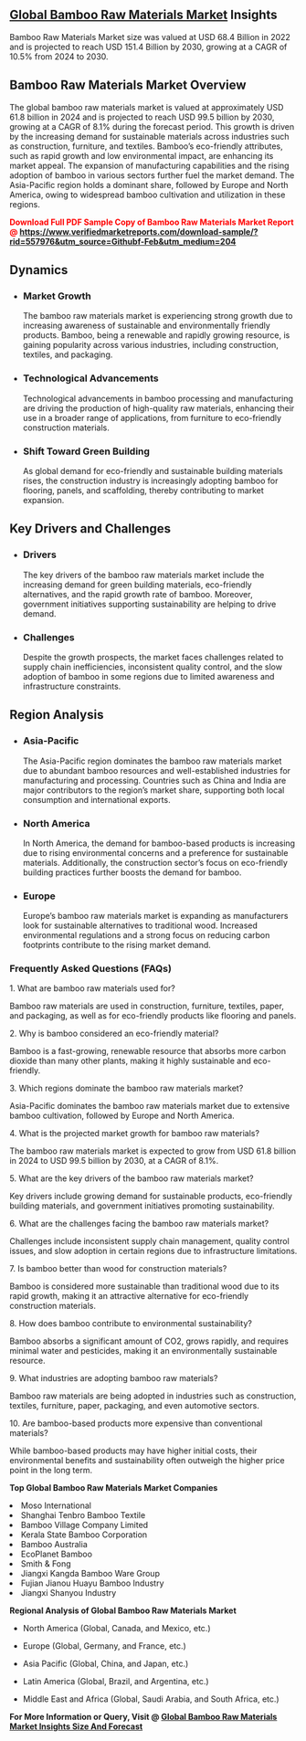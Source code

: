<h2><a href="https://www.verifiedmarketreports.com/download-sample/?rid=557976&amp;utm_source=Githubf&amp;utm_medium=204" target="_blank">Global Bamboo Raw Materials Market</a> Insights</h2><p>Bamboo Raw Materials Market size was valued at USD 68.4 Billion in 2022 and is projected to reach USD 151.4 Billion by 2030, growing at a CAGR of 10.5% from 2024 to 2030.</p><p><h2>Bamboo Raw Materials Market Overview</h2> <p>The global bamboo raw materials market is valued at approximately USD 61.8 billion in 2024 and is projected to reach USD 99.5 billion by 2030, growing at a CAGR of 8.1% during the forecast period. This growth is driven by the increasing demand for sustainable materials across industries such as construction, furniture, and textiles. Bamboo’s eco-friendly attributes, such as rapid growth and low environmental impact, are enhancing its market appeal. The expansion of manufacturing capabilities and the rising adoption of bamboo in various sectors further fuel the market demand. The Asia-Pacific region holds a dominant share, followed by Europe and North America, owing to widespread bamboo cultivation and utilization in these regions.</p> <p><strong><p><span class=""><span style="color: #ff0000;"><strong>Download Full PDF Sample Copy of Bamboo Raw Materials Market Report</strong> @ </span><a href="https://www.verifiedmarketreports.com/download-sample/?rid=557976&amp;utm_source=Githubf-Feb&amp;utm_medium=204" target="_blank">https://www.verifiedmarketreports.com/download-sample/?rid=557976&amp;utm_source=Githubf-Feb&amp;utm_medium=204</a></span></p></strong></p> <h2>Dynamics</h2> <ul> <li><h3>Market Growth</h3> The bamboo raw materials market is experiencing strong growth due to increasing awareness of sustainable and environmentally friendly products. Bamboo, being a renewable and rapidly growing resource, is gaining popularity across various industries, including construction, textiles, and packaging.</li> <li><h3>Technological Advancements</h3> Technological advancements in bamboo processing and manufacturing are driving the production of high-quality raw materials, enhancing their use in a broader range of applications, from furniture to eco-friendly construction materials.</li> <li><h3>Shift Toward Green Building</h3> As global demand for eco-friendly and sustainable building materials rises, the construction industry is increasingly adopting bamboo for flooring, panels, and scaffolding, thereby contributing to market expansion.</li> </ul> <h2>Key Drivers and Challenges</h2> <ul> <li><h3>Drivers</h3> The key drivers of the bamboo raw materials market include the increasing demand for green building materials, eco-friendly alternatives, and the rapid growth rate of bamboo. Moreover, government initiatives supporting sustainability are helping to drive demand.</li> <li><h3>Challenges</h3> Despite the growth prospects, the market faces challenges related to supply chain inefficiencies, inconsistent quality control, and the slow adoption of bamboo in some regions due to limited awareness and infrastructure constraints.</li> </ul> <h2>Region Analysis</h2> <ul> <li><h3>Asia-Pacific</h3> The Asia-Pacific region dominates the bamboo raw materials market due to abundant bamboo resources and well-established industries for manufacturing and processing. Countries such as China and India are major contributors to the region’s market share, supporting both local consumption and international exports.</li> <li><h3>North America</h3> In North America, the demand for bamboo-based products is increasing due to rising environmental concerns and a preference for sustainable materials. Additionally, the construction sector’s focus on eco-friendly building practices further boosts the demand for bamboo.</li> <li><h3>Europe</h3> Europe’s bamboo raw materials market is expanding as manufacturers look for sustainable alternatives to traditional wood. Increased environmental regulations and a strong focus on reducing carbon footprints contribute to the rising market demand.</li> </ul> <h3>Frequently Asked Questions (FAQs)</h3> <p>1. What are bamboo raw materials used for?</p> <p>Bamboo raw materials are used in construction, furniture, textiles, paper, and packaging, as well as for eco-friendly products like flooring and panels.</p> <p>2. Why is bamboo considered an eco-friendly material?</p> <p>Bamboo is a fast-growing, renewable resource that absorbs more carbon dioxide than many other plants, making it highly sustainable and eco-friendly.</p> <p>3. Which regions dominate the bamboo raw materials market?</p> <p>Asia-Pacific dominates the bamboo raw materials market due to extensive bamboo cultivation, followed by Europe and North America.</p> <p>4. What is the projected market growth for bamboo raw materials?</p> <p>The bamboo raw materials market is expected to grow from USD 61.8 billion in 2024 to USD 99.5 billion by 2030, at a CAGR of 8.1%.</p> <p>5. What are the key drivers of the bamboo raw materials market?</p> <p>Key drivers include growing demand for sustainable products, eco-friendly building materials, and government initiatives promoting sustainability.</p> <p>6. What are the challenges facing the bamboo raw materials market?</p> <p>Challenges include inconsistent supply chain management, quality control issues, and slow adoption in certain regions due to infrastructure limitations.</p> <p>7. Is bamboo better than wood for construction materials?</p> <p>Bamboo is considered more sustainable than traditional wood due to its rapid growth, making it an attractive alternative for eco-friendly construction materials.</p> <p>8. How does bamboo contribute to environmental sustainability?</p> <p>Bamboo absorbs a significant amount of CO2, grows rapidly, and requires minimal water and pesticides, making it an environmentally sustainable resource.</p> <p>9. What industries are adopting bamboo raw materials?</p> <p>Bamboo raw materials are being adopted in industries such as construction, textiles, furniture, paper, packaging, and even automotive sectors.</p> <p>10. Are bamboo-based products more expensive than conventional materials?</p> <p>While bamboo-based products may have higher initial costs, their environmental benefits and sustainability often outweigh the higher price point in the long term.</p> </p><p><strong>Top Global Bamboo Raw Materials Market Companies</strong></p><div data-test-id=""><p><li>Moso International</li><li> Shanghai Tenbro Bamboo Textile</li><li> Bamboo Village Company Limited</li><li> Kerala State Bamboo Corporation</li><li> Bamboo Australia</li><li> EcoPlanet Bamboo</li><li> Smith & Fong</li><li> Jiangxi Kangda Bamboo Ware Group</li><li> Fujian Jianou Huayu Bamboo Industry</li><li> Jiangxi Shanyou Industry</li></p><div><strong>Regional Analysis of&nbsp;Global Bamboo Raw Materials Market</strong></div><ul><li dir="ltr"><p dir="ltr">North America&nbsp;(Global, Canada, and Mexico, etc.)</p></li><li dir="ltr"><p dir="ltr">Europe (Global, Germany, and France, etc.)</p></li><li dir="ltr"><p dir="ltr">Asia Pacific&nbsp;(Global, China, and Japan, etc.)</p></li><li dir="ltr"><p dir="ltr">Latin America&nbsp;(Global, Brazil, and Argentina, etc.)</p></li><li dir="ltr">Middle East and Africa&nbsp;(Global, Saudi Arabia, and South Africa, etc.)</li></ul><p><strong>For More Information or Query, Visit @&nbsp;</strong><strong><a href="https://www.verifiedmarketreports.com/product/bamboo-raw-materials-market-size-and-forecast/?utm_source=Githubf&amp;utm_medium=204" target="_blank">Global Bamboo Raw Materials Market Insights Size And Forecast</a></strong></p></div>
